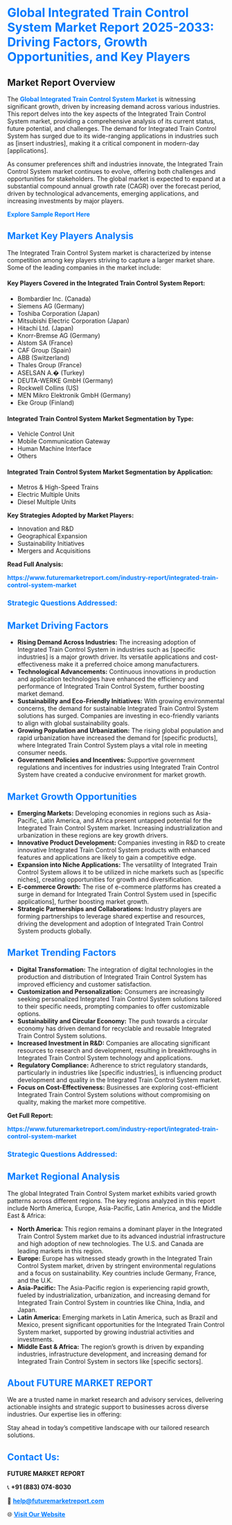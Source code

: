 <h1 style="color: #007BFF;">Global Integrated Train Control System Market Report 2025-2033: Driving Factors, Growth Opportunities, and Key Players</h1>

<section id="overview">
<h2>Market Report Overview</h2>
<p>The <a href="https://www.futuremarketreport.com/industry-report/integrated-train-control-system-market" style="color: #007BFF; text-decoration: none;"><strong>Global Integrated Train Control System Market</strong></a> is witnessing significant growth, driven by increasing demand across various industries. This report delves into the key aspects of the Integrated Train Control System market, providing a comprehensive analysis of its current status, future potential, and challenges. The demand for Integrated Train Control System has surged due to its wide-ranging applications in industries such as [insert industries], making it a critical component in modern-day [applications].</p>
<p>As consumer preferences shift and industries innovate, the Integrated Train Control System market continues to evolve, offering both challenges and opportunities for stakeholders. The global market is expected to expand at a substantial compound annual growth rate (CAGR) over the forecast period, driven by technological advancements, emerging applications, and increasing investments by major players.</p>
</section>

<section id="overview">
<p><a href="https://www.futuremarketreport.com/request-sample/reportId=53827" style="color: #007BFF; text-decoration: none;"><strong>Explore Sample Report Here</strong></a></p>
</section>

<section id="key-players">
<h2 style="color: #007BFF;">Market Key Players Analysis</h2>
<p>The Integrated Train Control System market is characterized by intense competition among key players striving to capture a larger market share. Some of the leading companies in the market include:</p>
<h4>Key Players Covered in the Integrated Train Control System Report:</h4>
<ul><li>Bombardier Inc. (Canada)</li><li>Siemens AG (Germany)</li><li>Toshiba Corporation (Japan)</li><li>Mitsubishi Electric Corporation (Japan)</li><li>Hitachi Ltd. (Japan)</li><li>Knorr-Bremse AG (Germany)</li><li>Alstom SA (France)</li><li>CAF Group (Spain)</li><li>ABB (Switzerland)</li><li>Thales Group (France)</li><li>ASELSAN A.� (Turkey)</li><li>DEUTA-WERKE GmbH (Germany)</li><li>Rockwell Collins (US)</li><li>MEN Mikro Elektronik GmbH (Germany)</li><li>Eke Group (Finland)</li></ul>
<h4>Integrated Train Control System Market Segmentation by Type:</h4>
<ul><li>Vehicle Control Unit</li><li>Mobile Communication Gateway</li><li>Human Machine Interface</li><li>Others</li></ul>

<h4>Integrated Train Control System Market Segmentation by Application:</h4>
<ul><li>Metros &amp; High-Speed Trains</li><li>Electric Multiple Units</li><li>Diesel Multiple Units</li></ul>
<p><strong>Key Strategies Adopted by Market Players:</strong></p>
<ul>
<li>Innovation and R&D</li>
<li>Geographical Expansion</li>
<li>Sustainability Initiatives</li>
<li>Mergers and Acquisitions</li>
</ul>
</section>

<section>
<p><strong>Read Full Analysis: </strong></p><a href="https://www.futuremarketreport.com/industry-report/integrated-train-control-system-market" style="color: #007BFF; text-decoration: none;"><strong>https://www.futuremarketreport.com/industry-report/integrated-train-control-system-market</strong></a>
<h3 style="color: #007BFF;">Strategic Questions Addressed:</h3>
</section>

<section id="driving-factors">
<h2 style="color: #007BFF;">Market Driving Factors</h2>
<ul>
<li><strong>Rising Demand Across Industries:</strong> The increasing adoption of Integrated Train Control System in industries such as [specific industries] is a major growth driver. Its versatile applications and cost-effectiveness make it a preferred choice among manufacturers.</li>
<li><strong>Technological Advancements:</strong> Continuous innovations in production and application technologies have enhanced the efficiency and performance of Integrated Train Control System, further boosting market demand.</li>
<li><strong>Sustainability and Eco-Friendly Initiatives:</strong> With growing environmental concerns, the demand for sustainable Integrated Train Control System solutions has surged. Companies are investing in eco-friendly variants to align with global sustainability goals.</li>
<li><strong>Growing Population and Urbanization:</strong> The rising global population and rapid urbanization have increased the demand for [specific products], where Integrated Train Control System plays a vital role in meeting consumer needs.</li>
<li><strong>Government Policies and Incentives:</strong> Supportive government regulations and incentives for industries using Integrated Train Control System have created a conducive environment for market growth.</li>
</ul>
</section>

<section id="growth-opportunities">
<h2 style="color: #007BFF;">Market Growth Opportunities</h2>
<ul>
<li><strong>Emerging Markets:</strong> Developing economies in regions such as Asia-Pacific, Latin America, and Africa present untapped potential for the Integrated Train Control System market. Increasing industrialization and urbanization in these regions are key growth drivers.</li>
<li><strong>Innovative Product Development:</strong> Companies investing in R&D to create innovative Integrated Train Control System products with enhanced features and applications are likely to gain a competitive edge.</li>
<li><strong>Expansion into Niche Applications:</strong> The versatility of Integrated Train Control System allows it to be utilized in niche markets such as [specific niches], creating opportunities for growth and diversification.</li>
<li><strong>E-commerce Growth:</strong> The rise of e-commerce platforms has created a surge in demand for Integrated Train Control System used in [specific applications], further boosting market growth.</li>
<li><strong>Strategic Partnerships and Collaborations:</strong> Industry players are forming partnerships to leverage shared expertise and resources, driving the development and adoption of Integrated Train Control System products globally.</li>
</ul>
</section>

<section id="trending-factors">
<h2 style="color: #007BFF;">Market Trending Factors</h2>
<ul>
<li><strong>Digital Transformation:</strong> The integration of digital technologies in the production and distribution of Integrated Train Control System has improved efficiency and customer satisfaction.</li>
<li><strong>Customization and Personalization:</strong> Consumers are increasingly seeking personalized Integrated Train Control System solutions tailored to their specific needs, prompting companies to offer customizable options.</li>
<li><strong>Sustainability and Circular Economy:</strong> The push towards a circular economy has driven demand for recyclable and reusable Integrated Train Control System solutions.</li>
<li><strong>Increased Investment in R&D:</strong> Companies are allocating significant resources to research and development, resulting in breakthroughs in Integrated Train Control System technology and applications.</li>
<li><strong>Regulatory Compliance:</strong> Adherence to strict regulatory standards, particularly in industries like [specific industries], is influencing product development and quality in the Integrated Train Control System market.</li>
<li><strong>Focus on Cost-Effectiveness:</strong> Businesses are exploring cost-efficient Integrated Train Control System solutions without compromising on quality, making the market more competitive.</li>
</ul>
</section>

<section>
<p><strong>Get Full Report: </strong></p><a href="https://www.futuremarketreport.com/industry-report/integrated-train-control-system-market" style="color: #007BFF; text-decoration: none;"><strong>https://www.futuremarketreport.com/industry-report/integrated-train-control-system-market</strong></a>
<h3 style="color: #007BFF;">Strategic Questions Addressed:</h3>
</section>


<section id="regional-analysis">
<h2 style="color: #007BFF;">Market Regional Analysis</h2>
<p>The global Integrated Train Control System market exhibits varied growth patterns across different regions. The key regions analyzed in this report include North America, Europe, Asia-Pacific, Latin America, and the Middle East & Africa:</p>
<ul>
<li><strong>North America:</strong> This region remains a dominant player in the Integrated Train Control System market due to its advanced industrial infrastructure and high adoption of new technologies. The U.S. and Canada are leading markets in this region.</li>
<li><strong>Europe:</strong> Europe has witnessed steady growth in the Integrated Train Control System market, driven by stringent environmental regulations and a focus on sustainability. Key countries include Germany, France, and the U.K.</li>
<li><strong>Asia-Pacific:</strong> The Asia-Pacific region is experiencing rapid growth, fueled by industrialization, urbanization, and increasing demand for Integrated Train Control System in countries like China, India, and Japan.</li>
<li><strong>Latin America:</strong> Emerging markets in Latin America, such as Brazil and Mexico, present significant opportunities for the Integrated Train Control System market, supported by growing industrial activities and investments.</li>
<li><strong>Middle East & Africa:</strong> The region’s growth is driven by expanding industries, infrastructure development, and increasing demand for Integrated Train Control System in sectors like [specific sectors].</li>
</ul>
</section>

<footer>
<h2 style="color: #007BFF;">About FUTURE MARKET REPORT</h2>
<p>We are a trusted name in market research and advisory services, delivering actionable insights and strategic support to businesses across diverse industries. Our expertise lies in offering:</p>

<p>Stay ahead in today’s competitive landscape with our tailored research solutions.</p>

<h2 style="color: #007BFF;">Contact Us:</h2>
<p><strong>FUTURE MARKET REPORT</strong></p>
<p>📞 <strong>+91 (883) 074-8030</strong></p>
<p>📧 <strong><a href="mailto:help@futuremarketreport.com" style="color: #007BFF;">help@futuremarketreport.com</a></strong></p>
<p>🌐 <strong><a href="https://www.futuremarketreport.com/" style="color: #007BFF;">Visit Our Website</a></strong></p>
</footer>